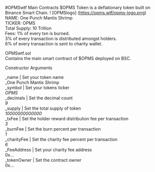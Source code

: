 #OPMSwtf Main Contracts
$OPMS Token is a deflationary token built on Binance Smart Chain.
! [OPMSlogo] (https://opms.wtf/opms-logo.png)
NAME: One Punch Mantis Shrimp  
TICKER: OPMS  
Total Supply: 10 Trillion  
Fees: 1% of every txn is burned.  
3% of every transaction is distributed amongst holders.  
6% of every transaction is sent to charity wallet.  
  
OPMSwtf.sol  
Contains the main smart contract of $OPMS deployed on BSC.  
  
Constructor Arguments  
  
_name | Set your token name  
_One Punch Mantis Shrimp  
_symbol | Set your tokens ticker  
_OPMS_  
_decimals  | Set the decimal count  
_9_  
_supply | Set the total supply of token  
_10000000000000_  
_txFee | Set the holder reward distribution fee per transaction  
_3_  
_burnFee | Set the burn percent per transaction  
_1_  
_charityFee | Set the charity fee percent per transaction  
_6_  
_FeeAddress | Set your charity fee address  
0x...  
_tokenOwner | Set the contract owner  
0x...  
